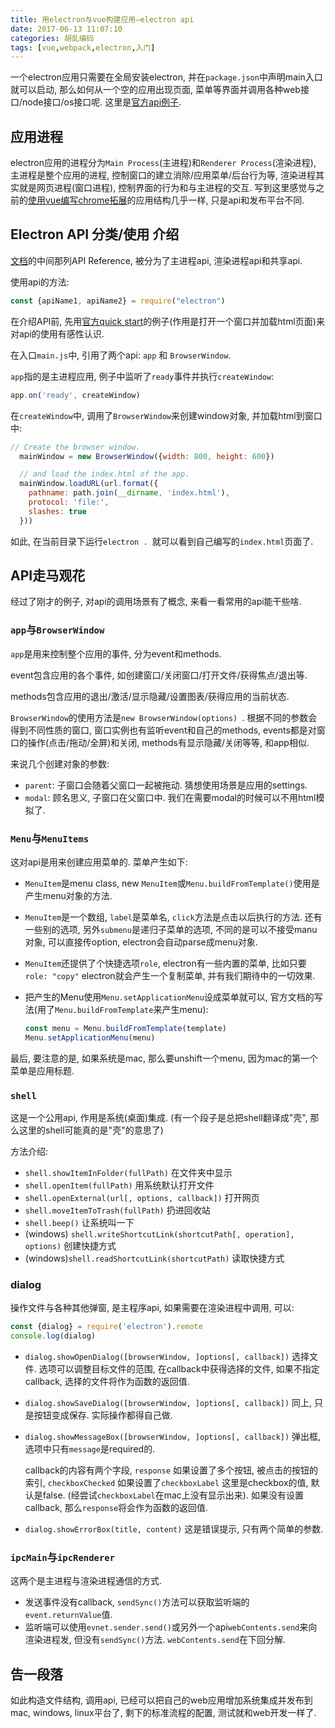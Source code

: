 ```yaml
---
title: 用electron与vue构建应用—electron api
date: 2017-06-13 11:07:10
categories: 胡乱编码
tags: [vue,webpack,electron,入门]
---
```

一个electron应用只需要在全局安装electron, 并在`package.json`中声明main入口就可以启动, 那么如何从一个空的应用出现页面, 菜单等界面并调用各种web接口/node接口/os接口呢. 这里是[官方api例子](https://github.com/electron/electron-api-demos).

<!--more-->

## 应用进程

electron应用的进程分为`Main Process`(主进程)和`Renderer Process`(渲染进程), 主进程是整个应用的进程, 控制窗口的建立消除/应用菜单/后台行为等, 渲染进程其实就是网页进程(窗口进程), 控制界面的行为和与主进程的交互. 写到这里感觉与之前的[使用vue编写chrome拓展](/2016/11/07/how-to-build-an-chrome-extension/)的应用结构几乎一样, 只是api和发布平台不同.

## Electron API 分类/使用 介绍

[文档](https://electron.atom.io/docs/)的中间那列API Reference, 被分为了主进程api, 渲染进程api和共享api.

使用api的方法:

```js
const {apiName1, apiName2} = require("electron")
```

在介绍API前, 先用[官方quick start](https://github.com/electron/electron-quick-start)的例子(作用是打开一个窗口并加载html页面)来对api的使用有感性认识.

在入口`main.js`中, 引用了两个api: `app` 和 `BrowserWindow`.

`app`指的是主进程应用, 例子中监听了`ready`事件并执行`createWindow`:

```js
app.on('ready', createWindow)
```

在`createWindow`中, 调用了`BrowserWindow`来创建window对象, 并加载html到窗口中:

```js
// Create the browser window.
  mainWindow = new BrowserWindow({width: 800, height: 600})

  // and load the index.html of the app.
  mainWindow.loadURL(url.format({
    pathname: path.join(__dirname, 'index.html'),
    protocol: 'file:',
    slashes: true
  }))
```

如此, 在当前目录下运行`electron . `就可以看到自己编写的`index.html`页面了.

## API走马观花

经过了刚才的例子, 对api的调用场景有了概念, 来看一看常用的api能干些啥.

### `app`与`BrowserWindow`

`app`是用来控制整个应用的事件, 分为event和methods.

event包含应用的各个事件, 如创建窗口/关闭窗口/打开文件/获得焦点/退出等. 

methods包含应用的退出/激活/显示隐藏/设置图表/获得应用的当前状态.

`BrowserWindow`的使用方法是`new BrowserWindow(options) `. 根据不同的参数会得到不同性质的窗口, 窗口实例也有监听event和自己的methods, events都是对窗口的操作(点击/拖动/全屏)和关闭, methods有显示隐藏/关闭等等, 和app相似.

来说几个创建对象的参数:

+ `parent`: 子窗口会随着父窗口一起被拖动. 猜想使用场景是应用的settings.
+ `modal`: 顾名思义, 子窗口在父窗口中. 我们在需要modal的时候可以不用html模拟了.

### `Menu`与`MenuItems`

这对api是用来创建应用菜单的. 菜单产生如下:

+ `MenuItem`是menu class, new `MenuItem`或`Menu.buildFromTemplate()`使用是产生menu对象的方法.

+ `MenuItem`是一个数组, `label`是菜单名, `click`方法是点击以后执行的方法. 还有一些别的选项, 另外`submenu`是递归子菜单的选项, 不同的是可以不接受manu对象, 可以直接传option, electron会自动parse成menu对象.

+ `MenuItem`还提供了个快捷选项`role`, electron有一些内置的菜单, 比如只要`role: "copy"` electron就会产生一个复制菜单, 并有我们期待中的一切效果.

+ 把产生的Menu使用`Menu.setApplicationMenu`设成菜单就可以, 官方文档的写法(用了`Menu.buildFromTemplate`来产生menu):

  ```js
  const menu = Menu.buildFromTemplate(template)
  Menu.setApplicationMenu(menu)
  ```

最后, 要注意的是, 如果系统是mac, 那么要unshift一个menu, 因为mac的第一个菜单是应用标题.

### `shell`

这是一个公用api, 作用是系统(桌面)集成. (有一个段子是总把shell翻译成"壳", 那么这里的shell可能真的是"壳"的意思了)

方法介绍:

+ `shell.showItemInFolder(fullPath)` 在文件夹中显示
+ `shell.openItem(fullPath)` 用系统默认打开文件
+ `shell.openExternal(url[, options, callback])` 打开网页
+ `shell.moveItemToTrash(fullPath)` 扔进回收站
+ `shell.beep()` 让系统叫一下
+ (windows) `shell.writeShortcutLink(shortcutPath[, operation], options)` 创建快捷方式
+ (windows)`shell.readShortcutLink(shortcutPath)` 读取快捷方式

### dialog

操作文件与各种其他弹窗, 是主程序api, 如果需要在渲染进程中调用, 可以:

```js
const {dialog} = require('electron').remote
console.log(dialog)
```

+ `dialog.showOpenDialog([browserWindow, ]options[, callback])` 选择文件. 选项可以调整目标文件的范围, 在callback中获得选择的文件, 如果不指定callback, 选择的文件将作为函数的返回值.

+ `dialog.showSaveDialog([browserWindow, ]options[, callback])` 同上, 只是按钮变成保存. 实际操作都得自己做.

+ `dialog.showMessageBox([browserWindow, ]options[, callback])` 弹出框, 选项中只有`message`是required的. 

  callback的内容有两个字段, `response` 如果设置了多个按钮, 被点击的按钮的索引, `checkboxChecked` 如果设置了`checkboxLabel` 这里是checkbox的值, 默认是false. (经尝试`checkboxLabel`在mac上没有显示出来). 如果没有设置callback, 那么`response`将会作为函数的返回值.

+ `dialog.showErrorBox(title, content)` 这是错误提示, 只有两个简单的参数.

### `ipcMain`与`ipcRenderer`

这两个是主进程与渲染进程通信的方式. 

+ 发送事件没有callback, `sendSync()`方法可以获取监听端的`event.returnValue`值.
+ 监听端可以使用`evnet.sender.send()`或另外一个api`webContents.send`来向渲染进程发, 但没有`sendSync()`方法. `webContents.send`在下回分解.

## 告一段落

如此构造文件结构, 调用api, 已经可以把自己的web应用增加系统集成并发布到mac, windows, linux平台了, 剩下的标准流程的配置, 测试就和web开发一样了.